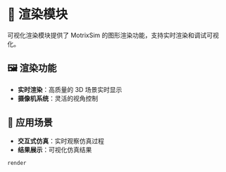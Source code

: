# 🎨 渲染模块

可视化渲染模块提供了 MotrixSim 的图形渲染功能，支持实时渲染和调试可视化。

## 🖼️ 渲染功能

-   **实时渲染**：高质量的 3D 场景实时显示
-   **摄像机系统**：灵活的视角控制

## 🎯 应用场景

-   **交互式仿真**：实时观察仿真过程
-   **结果展示**：可视化仿真结果

```{toctree}
render
```
